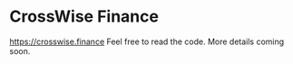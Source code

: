 # CrossWise Finance

https://crosswise.finance Feel free to read the code. More details coming soon.


